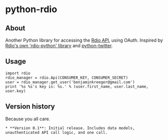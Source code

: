 # python-rdio

## About

Another Python library for accessing the [Rdio API](http://developer.rdio.com/), using OAuth. Inspired by [Rdio's own 'rdio-python' library](http://github.com/rdio/rdio-python/) and [python-twitter](http://code.google.com/p/python-twitter/). 

## Usage

    import rdio
    rdio_manager = rdio.Api(CONSUMER_KEY, CONSUMER_SECRET)
    user = rdio_manager.get_user('benjaminkreeger@gmail.com')
    print '%s %s's key is: %s.' % (user.first_name, user.last_name, user.key)

## Version history

Because you all care.

	* **Version 0.1**: Initial release. Includes data models, unauthenticated API call logic, and one call.